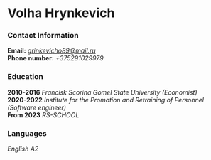 # Volha Hrynkevich
### Contact Information
**Email:** *grinkevicho89@mail.ru*    
**Phone number:** *+375291029979*    
### Education
**2010-2016** *Francisk Scorina Gomel State University (Economist)*    
**2020-2022** *Institute for the Promotion and Retraining of Personnel (Software engineer)*     
**From 2023** *RS-SCHOOL*    
### Languages
*English A2*